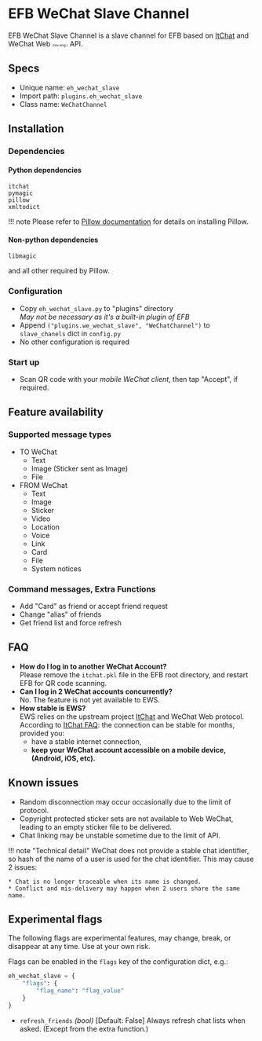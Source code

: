 # EFB WeChat Slave Channel

EFB WeChat Slave Channel is a slave channel for EFB based on [ItChat](https://github.com/littlecodersh/ItChat) and WeChat Web <span style="font-size: 0.5em;">(rev.eng.)</span> API.

## Specs
* Unique name: `eh_wechat_slave`
* Import path: `plugins.eh_wechat_slave`
* Class name: `WeChatChannel`

## Installation
### Dependencies
#### Python dependencies
```
itchat
pymagic
pillow
xmltodict
```
!!! note
    Please refer to [Pillow documentation](https://pillow.readthedocs.io/en/3.0.x/installation.html) for details on installing Pillow.

#### Non-python dependencies
```
libmagic
```
and all other required by Pillow.

### Configuration
* Copy `eh_wechat_slave.py` to "plugins" directory  
  _May not be necessary as it's a built-in plugin of EFB_
* Append `("plugins.we_wechat_slave", "WeChatChannel")` to `slave_chanels` dict in `config.py`
* No other configuration is required

### Start up
* Scan QR code with your *mobile WeChat client*, then tap "Accept", if required.

## Feature availability
### Supported message types
* TO WeChat
    * Text
    * Image (Sticker sent as Image)
    * File
* FROM WeChat
    * Text
    * Image
    * Sticker
    * Video
    * Location
    * Voice
    * Link
    * Card
    * File
    * System notices

### Command messages, Extra Functions
* Add "Card" as friend or accept friend request
* Change "alias" of friends
* Get friend list and force refresh

## FAQ
* **How do I log in to another WeChat Account?**  
  Please remove the `itchat.pkl` file in the EFB root directory, and restart EFB for QR code scanning.
* **Can I log in 2 WeChat accounts concurrently?**  
  No. The feature is not yet available to EWS.
* **How stable is EWS?**  
  EWS relies on the upstream project [ItChat](https://github.com/littlecodersh/ItChat) and WeChat Web protocol. According to [ItChat FAQ](https://itchat.readthedocs.io/zh/latest/FAQ/): the connection can be stable for months, provided you:
  * have a stable internet connection,
  * **keep your WeChat account accessible on a mobile device, (Android, iOS, etc).**

## Known issues
* Random disconnection may occur occasionally due to the limit of protocol.
* Copyright protected sticker sets are not available to Web WeChat, leading to an empty sticker file to be delivered.
* Chat linking may be unstable sometime due to the limit of API.

!!! note "Technical detail"
    WeChat does not provide a stable chat identifier, so hash of the name of a user is used for the chat identifier. This may cause 2 issues:

    * Chat is no longer traceable when its name is changed.
    * Conflict and mis-delivery may happen when 2 users share the same name.


## Experimental flags
The following flags are experimental features, may change, break, or disappear at any time. Use at your own risk.

Flags can be enabled in the `flags` key of the configuration dict, e.g.:

```python
eh_wechat_slave = {
    "flags": {
        "flag_name": "flag_value"
    }
}
```

* `refresh_friends` _(bool)_  [Default: False]
  Always refresh chat lists when asked. (Except from the extra function.)
